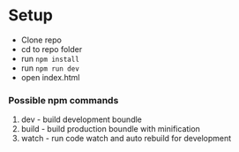 # Setup

* Clone repo
* cd to repo folder
* run ```npm install```
* run ```npm run dev```
* open index.html

### Possible npm commands

1. dev - build development boundle
2. build - build production boundle with minification
3. watch - run code watch and auto rebuild for development

